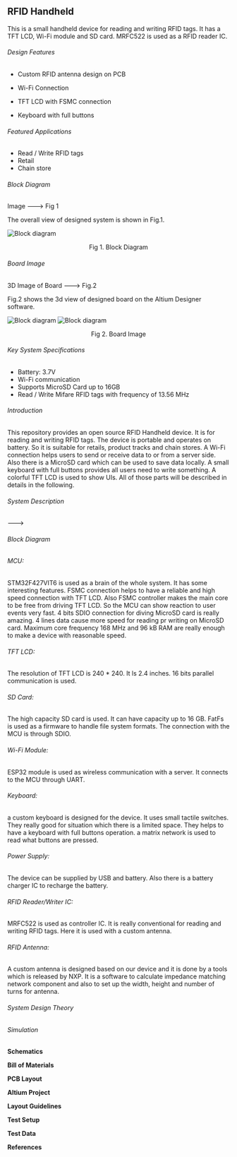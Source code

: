 ## RFID Handheld

This is a small handheld device for reading and writing RFID tags. It has a TFT LCD, Wi-Fi module and SD card. MRFC522 is used as a RFID reader IC.



###### Design Features

- Custom RFID antenna design on PCB

- Wi-Fi Connection

- TFT LCD with FSMC connection

- Keyboard with full buttons

  

###### Featured Applications

- Read / Write RFID tags
- Retail
- Chain store



###### Block Diagram

Image ---> Fig 1

The overall view of designed system is shown in Fig.1.



![Block diagram](https://github.com/hosein-mokarian/RFID-Handheld/blob/main/Fig/RFID_Handheld.jpg)

<div style="text-align: center;">
    <p>Fig 1. Block Diagram</p>
</div>




###### Board Image

3D Image of Board ---> Fig.2

Fig.2 shows the 3d view of designed board on the Altium Designer software. 

![Block diagram](https://github.com/hosein-mokarian/RFID-Handheld/blob/main/Fig/RFID_Handhels_top.JPG)
![Block diagram](https://github.com/hosein-mokarian/RFID-Handheld/blob/main/Fig/RFID_Handhels_bottom.JPG)

<div style="text-align: center;">
    <p>Fig 2. Board Image</p>
</div>



###### Key System Specifications

- Battery: 3.7V
- Wi-Fi communication
- Supports MicroSD Card up to 16GB
- Read / Write Mifare RFID tags with frequency of 13.56 MHz



###### Introduction

This repository provides an open source RFID Handheld device. It is for reading and writing RFID tags. The device is portable and operates on battery. So it is suitable for retails, product tracks and chain stores. A Wi-Fi connection helps users to send or receive data to or from a server side. Also there is a MicroSD card which can be used to save data locally. A small keyboard with full buttons provides all users need to write something. A colorful TFT LCD is used to show UIs. All of those parts will be described in details in the following.



###### System Description

--->



###### Block Diagram





###### MCU:

STM32F427VIT6 is used as a brain of the whole system. It has some interesting features. FSMC connection helps to have a reliable and high speed connection with TFT LCD. Also FSMC controller makes the main core to be free from driving TFT LCD. So the MCU can show reaction to user events very fast. 4 bits SDIO connection for diving MicroSD card is really amazing. 4 lines data cause more speed for reading pr writing on MicroSD card. Maximum core frequency 168 MHz and 96 kB RAM are really enough to make a device with reasonable speed.



###### TFT LCD:

The resolution of TFT LCD is 240 * 240. It ls 2.4 inches. 16 bits parallel communication is used.



###### SD Card:

The high capacity SD card is used. It can have capacity up to 16 GB. FatFs is used as a firmware to handle file system formats. The connection with the MCU is through SDIO.



###### Wi-Fi Module:

ESP32 module is used as wireless communication with a server. It connects to the MCU through UART.



###### Keyboard:

a custom keyboard is designed for the device. It uses small tactile switches. They really good for situation which there is a limited space. They helps to have a keyboard with full buttons operation. a matrix network is used to read what buttons are pressed.



###### Power Supply:

The device can be supplied by USB and battery. Also there is a battery charger IC to recharge the battery. 



###### RFID Reader/Writer IC:

MRFC522 is used as controller IC. It is really conventional for reading and writing RFID tags. Here it is used with a custom antenna. 



###### RFID Antenna:

A custom antenna is designed based on our device and it is done by a tools which is released by NXP. It is a software to calculate impedance matching network component and also to set up the width, height and number of turns for antenna.



###### System Design Theory





###### Simulation





**Schematics**



**Bill of Materials**



**PCB Layout**



**Altium Project**



**Layout Guidelines**



**Test Setup**



**Test Data**



**References**



